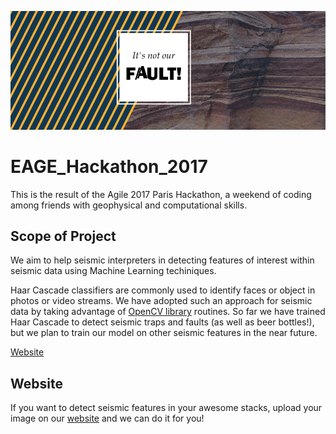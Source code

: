 ![It's not our fault!](logo.png?raw=true "It's not our fault!")

# EAGE_Hackathon_2017
This is the result of the Agile 2017 Paris Hackathon, a weekend of coding among friends with geophysical and computational skills.

## Scope of Project
We aim to help seismic interpreters in detecting features of interest within seismic data using Machine Learning techiniques.

Haar Cascade classifiers are commonly used to identify faces or object in photos or video streams. We have adopted such an approach
for seismic data by taking advantage of [OpenCV library](http://opencv.org) routines.
So far we have trained Haar Cascade to detect seismic traps and faults (as well as beer bottles!),
but we plan to train our model on other seismic features in the near future.

[Website](website.png?raw=true "Website screenshot")

## Website
If you want to detect seismic features in your awesome stacks, upload your image on our [website](http://itsnotourfault.herokuapp.com)
and we can do it for you!

